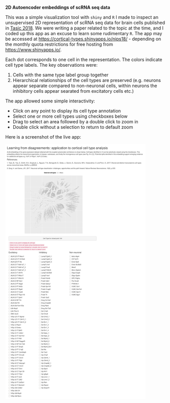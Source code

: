 **2D Autoencoder embeddings of scRNA seq data**

This was a simple visualization tool with `shiny` and `R` I made to inspect an unsupervised 2D representation of scRNA seq data for brain cells published in [Tasic 2018](https://www.nature.com/articles/s41586-018-0654-5). We were writing a paper related to the topic at the time, and I coded up this app as an excuse to learn some rudimentary `R`. The app may be accessed at https://cortical-types.shinyapps.io/nips18/ - depending on the monthly quota restrictions for free hosting from https://www.shinyapps.io/.

Each dot corresponds to one cell in the representation. The colors indicate cell type labels. The key observations were: 

1. Cells with the same type label group together
2. Hierarchical relationships of the cell types are preserved (e.g. neurons appear separate compared to non-neuronal cells, within neurons the inhibitory cells appear searated from excitatory cells etc.)

The app allowed some simple interactivity:
- Click on any point to display its cell type annotation
- Select one or more cell types using checkboxes below
- Drag to select an area followed by a double click to zoom in
- Double click without a selection to return to default zoom

Here is a screenshot of the live app:

<img align='center' height='800' src="./appscreenshot.png"/>